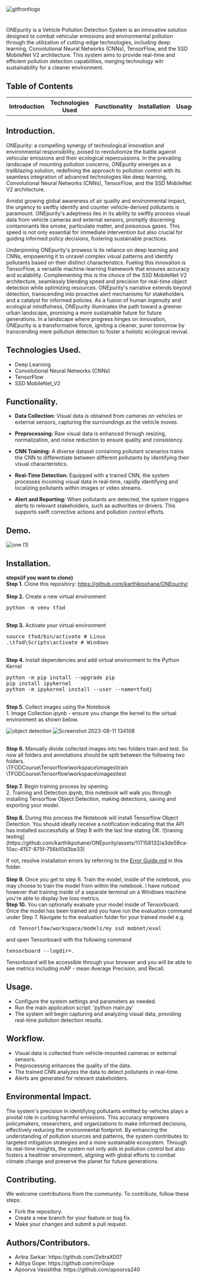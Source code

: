![gitfrontlogo](https://github.com/karthikpohane/ONEpurity/assets/117158132/ce489d55-66a0-42fc-b4fe-9b3f6989dbbb)
#
<p>ONEpurity is a Vehicle Pollution Detection System is an innovative solution designed to combat vehicular emissions and environmental pollution through the utilization of cutting-edge technologies, including deep learning, Convolutional Neural Networks (CNNs), TensorFlow, and the SSD MobileNet V2 architecture. This system aims to provide real-time and efficient pollution detection capabilities, merging technology witr sustainability for a cleaner environment.</p>

## Table of Contents

<table>
    <th>Introduction</th>
    <th>Technologies Used</th>
    <th>Functionality</th>
    <th>Installation</th>
    <th>Usage</th>
    <th>Workflow</th>
    <th>Environmental Impact</th>
    <th>Contributing</th>
</table>

## Introduction.

<p>ONEpurity: a compelling synergy of technological innovation and environmental responsibility, poised to revolutionize the battle against vehicular emissions and their ecological repercussions. In the prevailing landscape of mounting pollution concerns, ONEpurity emerges as a trailblazing solution, redefining the approach to pollution control with its seamless integration of advanced technologies like deep learning, Convolutional Neural Networks (CNNs), TensorFlow, and the SSD MobileNet V2 architecture.</p>
<p>Amidst growing global awareness of air quality and environmental impact, the urgency to swiftly identify and counter vehicle-derived pollutants is paramount. ONEpurity's adeptness lies in its ability to swiftly process visual data from vehicle cameras and external sensors, promptly discerning contaminants like smoke, particulate matter, and poisonous gases. This speed is not only essential for immediate intervention but also crucial for guiding informed policy decisions, fostering sustainable practices.</p>
<p>Underpinning ONEpurity's prowess is its reliance on deep learning and CNNs, empowering it to unravel complex visual patterns and identify pollutants based on their distinct characteristics. Fueling this innovation is TensorFlow, a versatile machine-learning framework that ensures accuracy and scalability. Complementing this is the choice of the SSD MobileNet V2 architecture, seamlessly blending speed and precision for real-time object detection while optimizing resources.
ONEpurity's narrative extends beyond detection, transcending into proactive alert mechanisms for stakeholders and a catalyst for informed policies. As a fusion of human ingenuity and ecological mindfulness, ONEpurity illuminates the path toward a greener urban landscape, promising a more sustainable future for future generations. In a landscape where progress hinges on innovation, ONEpurity is a transformative force, igniting a cleaner, purer tomorrow by transcending mere pollution detection to foster a holistic ecological revival.</p>

## Technologies Used.
<ul>
    <li>Deep Learning</li>
    <li>Convolutional Neural Networks (CNNs)</li>
    <li>TensorFlow</li>
    <li>SSD MobileNet_V2</li>
</ul>

## Functionality.
<ul>
    <li><p><b>Data Collection:</b> Visual data is obtained from cameras on vehicles or external sensors, capturing the surroundings as the vehicle moves.</p></li>
    <li><p><b>Preprocessing:</b> Raw visual data is enhanced through resizing, normalization, and noise reduction to ensure quality and consistency.</p></li>
    <li><p><b>CNN Training:</b> A diverse dataset containing pollutant scenarios trains the CNN to differentiate between different pollutants by identifying their visual characteristics.</p></li>
    <li><p><b>Real-Time Detection:</b> Equipped with a trained CNN, the system processes incoming visual data in real-time, rapidly identifying and localizing pollutants within images or video streams.</p></li>
    <li><p><b>Alert and Reporting:</b> When pollutants are detected, the system triggers alerts to relevant stakeholders, such as authorities or drivers. This supports swift corrective actions and pollution control efforts.</p></li>
</ul>

## Demo.

![one (1)](https://github.com/karthikpohane/ONEpurity/assets/117158132/eab251fd-7b46-48a6-bbed-7212e91f9208)

## Installation.
<b>steps(if you want to clone)</b>
<br>
<b>Step 1.</b> Clone this repository: https://github.com/karthikpohane/ONEpurity/
<br/><br/>
<b>Step 2.</b> Create a new virtual environment 
<pre>
python -m venv tfod
</pre> 
<br/>
<b>Step 3.</b> Activate your virtual environment
<pre>
source tfod/bin/activate # Linux
.\tfod\Scripts\activate # Windows 
</pre>
<br/>
<b>Step 4.</b> Install dependencies and add virtual environment to the Python Kernel
<pre>
python -m pip install --upgrade pip
pip install ipykernel
python -m ipykernel install --user --name=tfodj
</pre>
<br/>
<b>Step 5.</b> Collect images using the Notebook<br>1. Image Collection.ipynb - ensure you change the kernel to the virtual environment as shown below.

![object detection](https://github.com/karthikpohane/ONEpurity/assets/117158132/76fb8b20-0cda-4d74-8116-9a4c077c3428)
![Screenshot 2023-08-11 134108](https://github.com/karthikpohane/ONEpurity/assets/117158132/b6835907-e9a1-4743-ac31-bcf3e23654cc)


<br/>
<b>Step 6.</b> Manually divide collected images into two folders train and test. So now all folders and annotations should be split between the following two folders. <br/>
\TFODCourse\Tensorflow\workspace\images\train<br />
\TFODCourse\Tensorflow\workspace\images\test
<br/><br/>
<b>Step 7.</b> Begin training process by opening.<br>2. Training and Detection.ipynb</a>, this notebook will walk you through installing Tensorflow Object Detection, making detections, saving and exporting your model. 
<br /><br/>
<b>Step 8.</b> During this process the Notebook will install Tensorflow Object Detection. You should ideally receive a notification indicating that the API has installed successfully at Step 8 with the last line stating OK.
![traning testing](https://github.com/karthikpohane/ONEpurity/assets/117158132/a3de58ca-10ac-4157-875f-756b10d3be33)

If not, resolve installation errors by referring to the <a href="https://github.com/karthikpohane/ONEpurity/blob/main/README.md">Error Guide.md</a> in this folder.
<br /> <br/>
<b>Step 9.</b> Once you get to step 6. Train the model, inside of the notebook, you may choose to train the model from within the notebook. I have noticed however that training inside of a separate terminal on a Windows machine you're able to display live loss metrics. 
<br />
<b>Step 10.</b> You can optionally evaluate your model inside of Tensorboard. Once the model has been trained and you have run the evaluation command under Step 7. Navigate to the evaluation folder for your trained model e.g. 
<pre> cd Tensorlfow/workspace/models/my_ssd_mobnet/eval</pre> 
and open Tensorboard with the following command
<pre>tensorboard --logdir=. </pre>
Tensorboard will be accessible through your browser and you will be able to see metrics including mAP - mean Average Precision, and Recall.
<br />
## Usage.
<ul>
    <li>Configure the system settings and parameters as needed.</li>
    <li>Run the main application script: 'python main.py'</li>
    <li>The system will begin capturing and analyzing visual data, providing real-time pollution detection results.</li>
</ul>

## Workflow.
<ul>
    <li>Visual data is collected from vehicle-mounted cameras or external sensors.</li>
    <li>Preprocessing enhances the quality of the data.</li>
    <li>The trained CNN analyzes the data to detect pollutants in real-time.</li>
    <li>Alerts are generated for relevant stakeholders.</li>
</ul>

## Environmental Impact.
<p>The system's precision in identifying pollutants emitted by vehicles plays a pivotal role in curbing harmful emissions. This accuracy empowers policymakers, researchers, and organizations to make informed decisions, effectively reducing the environmental footprint. By enhancing the understanding of pollution sources and patterns, the system contributes to targeted mitigation strategies and a more sustainable ecosystem. Through its real-time insights, the system not only aids in pollution control but also fosters a healthier environment, aligning with global efforts to combat climate change and preserve the planet for future generations.</p>

## Contributing.
<p>We welcome contributions from the community. To contribute, follow these steps:</p>
<ul>
    <li>Fork the repository.</li>
    <li>Create a new branch for your feature or bug fix.</li>
    <li>Make your changes and submit a pull request.</li>
</ul>

## Authors/Contributors.
<ul>
    <li>Aritra Sarkar: https://github.com/ZeltraX007</li>
    <li>Aditya Gope: https://github.com/mrGope</li>
    <li>Apoorva Vasishtha: https://github.com/apoorva240</li>
</ul>

